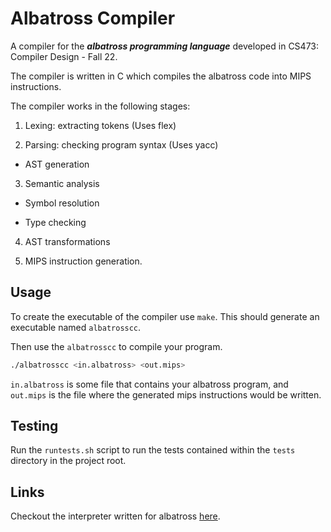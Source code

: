 # Albatross Compiler

A compiler for the ***albatross programming language*** developed in CS473: Compiler Design - Fall 22.

The compiler is written in C which compiles the albatross code into MIPS instructions.

The compiler works in the following stages:

1. Lexing: extracting tokens (Uses flex)
  
2. Parsing: checking program syntax (Uses yacc)
  
  - AST generation
    
3. Semantic analysis
  
  - Symbol resolution
    
  - Type checking
    
4. AST transformations

5. MIPS instruction generation.
  

## Usage

To create the executable of the compiler use `make`. This should generate an executable named `albatrosscc`.

Then use the `albatrosscc` to compile your program.

```bash
./albatrosscc <in.albatross> <out.mips>
```
`in.albatross` is some file that contains your albatross program, and `out.mips` is the file where the generated mips instructions would be written.


## Testing

Run the `runtests.sh` script to run the tests contained within the `tests` directory in the project root.

## Links

Checkout the interpreter written for albatross [here](https://github.com/yashkurkure/albatross_interpreter).

